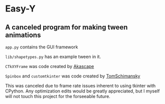# Easy-Y
## A canceled program for making tween animations

`app.py` contains the GUI framework

`lib/shapetypes.py` has an example tween in it.

`CTkXYFrame` was code created by [Akascape](https://github.io/Akascape)

`Spinbox` and `customtkinter` was code created by [TomSchimansky](https://github.io/TomSchimansky)

This was canceled due to frame rate issues inherent to using tkinter with CPython. Any optimization edits would be greatly appreciated, but I myself will not touch this project for the forseeable future.
